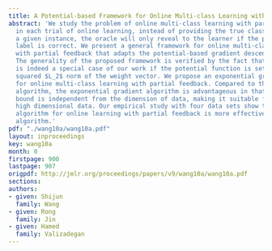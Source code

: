 ```yaml
---
title: A Potential-based Framework for Online Multi-class Learning with Partial Feedback
abstract: 'We study the problem of online multi-class learning with partial feedback:
  in each trial of online learning, instead of providing the true class label for
  a given instance, the oracle will only reveal to the learner if the predicted class
  label is correct. We present a general framework for online multi-class learning
  with partial feedback that adapts the potential-based gradient descent approaches.
  The generality of the proposed framework is verified by the fact that Banditron
  is indeed a special case of our work if the potential function is set to be the
  squared $L_2$ norm of the weight vector. We propose an exponential gradient algorithm
  for online multi-class learning with partial feedback. Compared to the Banditron
  algorithm, the exponential gradient algorithm is advantageous in that its mistake
  bound is independent from the dimension of data, making it suitable for classifying
  high dimensional data. Our empirical study with four data sets show that the proposed
  algorithm for online learning with partial feedback is more effective than the Banditron
  algorithm.'
pdf: "./wang10a/wang10a.pdf"
layout: inproceedings
key: wang10a
month: 0
firstpage: 900
lastpage: 907
origpdf: http://jmlr.org/proceedings/papers/v9/wang10a/wang10a.pdf
sections: 
authors:
- given: Shijun
  family: Wang
- given: Rong
  family: Jin
- given: Hamed
  family: Valizadegan
---
```

